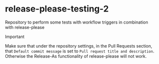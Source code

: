 # release-please-testing-2
Repository to perform some tests with workflow triggers in combination with release-please

> [!IMPORTANT]
Make sure that under the repository settings, in the Pull Requests section, that `Default commit message` is set to `Pull request title and description`. Otherwise the Release-As functionality of release-please will not work.